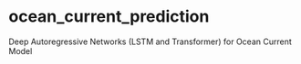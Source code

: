 # ocean_current_prediction
Deep Autoregressive Networks (LSTM and Transformer) for Ocean Current Model
